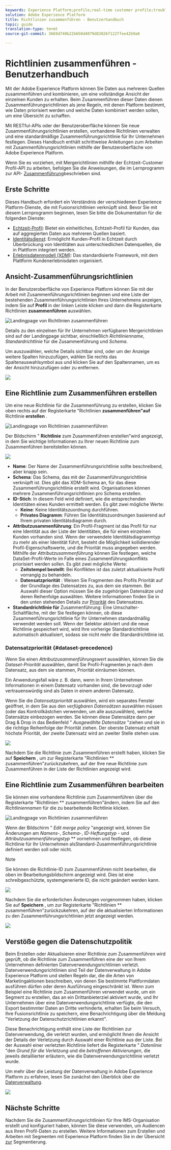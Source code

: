 ```yaml
---
keywords: Experience Platform;profile;real-time customer profile;troubleshooting;API
solution: Adobe Experience Platform
title: Richtlinien zusammenführen - Benutzerhandbuch
topic: guide
translation-type: tm+mt
source-git-commit: 3669d740b22b650d4079d83026f122ffee42b9a0

---
```



# Richtlinien zusammenführen - Benutzerhandbuch

Mit der Adobe Experience Platform können Sie Daten aus mehreren Quellen zusammenführen und kombinieren, um eine vollständige Ansicht der einzelnen Kunden zu erhalten. Beim Zusammenführen dieser Daten dienen Zusammenführungsrichtlinien als jene Regeln, mit denen Platform bestimmt, wie Daten priorisiert werden und welche Daten kombiniert werden sollen, um eine Übersicht zu schaffen.

Mit RESTful-APIs oder der Benutzeroberfläche können Sie neue Zusammenführungsrichtlinien erstellen, vorhandene Richtlinien verwalten und eine standardmäßige Zusammenführungsrichtlinie für Ihr Unternehmen festlegen. Dieses Handbuch enthält schrittweise Anleitungen zum Arbeiten mit Zusammenführungsrichtlinien mithilfe der Benutzeroberfläche von Adobe Experience Platform.

Wenn Sie es vorziehen, mit Mergerichtlinien mithilfe der Echtzeit-Customer Profil-API zu arbeiten, befolgen Sie die Anweisungen, die im Lernprogramm zur API- [Zusammenführung](../api/merge-policies.md)beschrieben sind.

## Erste Schritte

Dieses Handbuch erfordert ein Verständnis der verschiedenen Experience Platform-Dienste, die mit Fusionsrichtlinien verknüpft sind. Bevor Sie mit diesem Lernprogramm beginnen, lesen Sie bitte die Dokumentation für die folgenden Dienste:

* [Echtzeit-Profil](../home.md): Bietet ein einheitliches, Echtzeit-Profil für Kunden, das auf aggregierten Daten aus mehreren Quellen basiert.
* [Identitätsdienst](../../identity-service/home.md): Ermöglicht Kunden-Profil in Echtzeit durch Überbrückung von Identitäten aus unterschiedlichen Datenquellen, die in Plattform integriert werden.
* [Erlebnisdatenmodell (XDM)](../../xdm/home.md): Das standardisierte Framework, mit dem Plattform Kundenerlebnisdaten organisiert.

## Ansicht-Zusammenführungsrichtlinien

In der Benutzeroberfläche von Experience Platform können Sie mit der Arbeit mit Zusammenführungsrichtlinien beginnen und eine Liste der bestehenden Zusammenführungsrichtlinien Ihres Unternehmens anzeigen, indem Sie auf **Profil** in der linken Leiste klicken und dann die Registerkarte Richtlinien **zusammenführen** auswählen.

![Landingpage von Richtlinien zusammenführen](../images/merge-policies/landing.png)

Details zu den einzelnen für Ihr Unternehmen verfügbaren Mergerichtlinien sind auf der Landingpage sichtbar, einschließlich *Richtlinienname*, *Standardrichtlinie* für die Zusammenführung und *Schema*.

Um auszuwählen, welche Details sichtbar sind, oder um der Anzeige weitere Spalten hinzuzufügen, wählen Sie rechts das Spaltenauswahlsymbol aus und klicken Sie auf den Spaltennamen, um es der Ansicht hinzuzufügen oder zu entfernen.

![](../images/merge-policies/adjust-view.png)

## Eine Richtlinie zum Zusammenführen erstellen

Um eine neue Richtlinie für die Zusammenführung zu erstellen, klicken Sie oben rechts auf der Registerkarte &quot;Richtlinien **zusammenführen&quot;auf** Richtlinie **erstellen** .

![Landingpage von Richtlinien zusammenführen](../images/merge-policies/create-new.png)

Der Bildschirm &quot; **Richtlinie** zum Zusammenführen erstellen&quot;wird angezeigt, in dem Sie wichtige Informationen zu Ihrer neuen Richtlinie zum Zusammenführen bereitstellen können.

![](../images/merge-policies/create.png)

* **Name**: Der Name der Zusammenführungsrichtlinie sollte beschreibend, aber knapp sein.
* **Schema**: Das Schema, das mit der Zusammenführungsrichtlinie verknüpft ist. Dies gibt das XDM-Schema an, für das diese Zusammenführungsrichtlinie erstellt wird. Organisationen können mehrere Zusammenführungsrichtlinien pro Schema erstellen.
* **ID-Stich**: In diesem Feld wird definiert, wie die entsprechenden Identitäten eines Kunden ermittelt werden. Es gibt zwei mögliche Werte:
   * **Keine**: Keine Identitätszuordnung durchführen.
   * **Privates Diagramm**: Führen Sie Identitätszuordnungen basierend auf Ihrem privaten Identitätsdiagramm durch.
* **Attributzusammenführung**: Ein Profil-Fragment ist das Profil für nur eine Identität aus der Liste der Identitäten, die für einen einzelnen Kunden vorhanden sind. Wenn der verwendete Identitätsdiagrammtyp zu mehr als einer Identität führt, besteht die Möglichkeit kollidierender Profil-Eigenschaftswerte, und die Priorität muss angegeben werden. Mithilfe der *Attributzusammenführung* können Sie festlegen, welche DataSet-Profil-Werte im Falle eines Zusammenführungskonflikts priorisiert werden sollen. Es gibt zwei mögliche Werte:
   * **Zeitstempel bestellt**: Bei Konflikten ist das zuletzt aktualisierte Profil vorrangig zu behandeln.
   * **Datensatzpriorität** : Weisen Sie Fragmenten des Profils Priorität auf der Grundlage des Datensatzes zu, aus dem sie stammen. Bei Auswahl dieser Option müssen Sie die zugehörigen Datensätze und deren Reihenfolge auswählen. Weitere Informationen finden Sie in den unten stehenden Details zur [Priorität](#dataset-precedence) des Datensatzes.
* **Standardrichtlinie für** Zusammenführung: Eine Umschalter-Schaltfläche, mit der Sie festlegen können, ob diese Zusammenführungsrichtlinie für Ihr Unternehmen standardmäßig verwendet werden soll. Wenn der Selektor aktiviert und die neue Richtlinie gespeichert wird, wird Ihre vorherige Standardrichtlinie automatisch aktualisiert, sodass sie nicht mehr die Standardrichtlinie ist.

### Datensatzpriorität {#dataset-precedence}

Wenn Sie einen *Attributzusammenführungswert* auswählen, können Sie die *Dataset-Priorität* auswählen, damit Sie Profil-Fragmenten je nach dem Datensatz, aus dem sie stammen, Priorität einräumen können.

Ein Anwendungsfall wäre z. B. dann, wenn in Ihrem Unternehmen Informationen in einem Datensatz vorhanden sind, die bevorzugt oder vertrauenswürdig sind als Daten in einem anderen Datensatz.

Wenn Sie die *Datensatzpriorität* auswählen, wird ein separates Fenster geöffnet, in dem Sie aus den *verfügbaren Datensätzen* auswählen müssen (oder das Kontrollkästchen verwenden, um alle auszuwählen), welche Datensätze einbezogen werden. Sie können diese Datensätze dann per Drag &amp; Drop in das Bedienfeld &quot; *Ausgewählte Datensätze* &quot;ziehen und sie in die richtige Reihenfolge der Priorität ziehen. Der oberste Datensatz erhält höchste Priorität, der zweite Datensatz wird an zweiter Stelle stehen usw.

![](../images/merge-policies/dataset-precedence.png)

Nachdem Sie die Richtlinie zum Zusammenführen erstellt haben, klicken Sie auf **Speichern** , um zur Registerkarte &quot;Richtlinien ** zusammenführen&quot;zurückzukehren, auf der Ihre neue Richtlinie zum Zusammenführen in der Liste der Richtlinien angezeigt wird.

## Eine Richtlinie zum Zusammenführen bearbeiten

Sie können eine vorhandene Richtlinie zum Zusammenführen über die Registerkarte &quot;Richtlinien ** zusammenführen&quot;ändern, indem Sie auf den *Richtliniennamen* für die zu bearbeitende Richtlinie klicken.

![Landingpage von Richtlinien zusammenführen](../images/merge-policies/select-edit.png)

Wenn der Bildschirm &quot; *Edit merge policy* &quot;angezeigt wird, können Sie Änderungen am *Namens*-, *Schema*-, *ID-Heftungstyp* - und *Attributzusammenführungstyp* ** vornehmen und festlegen, ob diese Richtlinie für Ihr Unternehmen alsStandard-Zusammenführungsrichtlinie definiert werden soll oder nicht.

>[!Note]
>Sie können die Richtlinie-ID zum Zusammenführen nicht bearbeiten, die oben im Bearbeitungsbildschirm angezeigt wird. Dies ist eine schreibgeschützte, systemgenerierte ID, die nicht geändert werden kann.

![](../images/merge-policies/edit-screen.png)

Nachdem Sie die erforderlichen Änderungen vorgenommen haben, klicken Sie auf **Speichern** , um zur Registerkarte &quot;Richtlinien ** zusammenführen&quot;zurückzukehren, auf der die aktualisierten Informationen zu den Zusammenführungsrichtlinien jetzt angezeigt werden.

![](../images/merge-policies/edited.png)

## Verstöße gegen die Datenschutzpolitik

Beim Erstellen oder Aktualisieren einer Richtlinie zum Zusammenführen wird geprüft, ob die Richtlinie zum Zusammenführen eine der von Ihrem Unternehmen definierten Datenverwendungsrichtlinien verletzt. Datenverwendungsrichtlinien sind Teil der Datenverwaltung in Adobe Experience Platform und stellen Regeln dar, die die Arten von Marketingaktionen beschreiben, von denen Sie bestimmte Plattformdaten ausführen dürfen oder deren Ausführung eingeschränkt ist. Wenn zum Beispiel eine Richtlinie zum Zusammenführen verwendet wurde, um ein Segment zu erstellen, das an ein Drittanbieterziel aktiviert wurde, und Ihr Unternehmen über eine Datenverwendungsrichtlinie verfügte, die den Export bestimmter Daten an Dritte verhinderte, erhalten Sie beim Versuch, Ihre Fusionsrichtlinie zu speichern, eine Benachrichtigung über die Meldung &quot;Verletzung der Datenschutzrichtlinien erkannt&quot;.

Diese Benachrichtigung enthält eine Liste der Richtlinien zur Datenverwendung, die verletzt wurden, und ermöglicht Ihnen die Ansicht der Details der Verletzung durch Auswahl einer Richtlinie aus der Liste. Bei der Auswahl einer verletzten Richtlinie liefert die Registerkarte &quot; *Datenlinie* &quot;den *Grund für die Verletzung* und die *betroffenen Aktivierungen*, die jeweils detaillierter erläutern, wie die Datenverwendungsrichtlinie verletzt wurde.

Um mehr über die Leistung der Datenverwaltung in Adobe Experience Platform zu erfahren, lesen Sie zunächst den Überblick über die [Datenverwaltung](../../data-governance/home.md).

![](../images/merge-policies/policy-violation.png)

## Nächste Schritte

Nachdem Sie die Zusammenführungsrichtlinien für Ihre IMS-Organisation erstellt und konfiguriert haben, können Sie diese verwenden, um Audiencen aus Ihren Profil-Daten zu erstellen. Weitere Informationen zum Erstellen und Arbeiten mit Segmenten mit Experience Platform finden Sie in der Übersicht [zur](../../segmentation/home.md) Segmentierung.